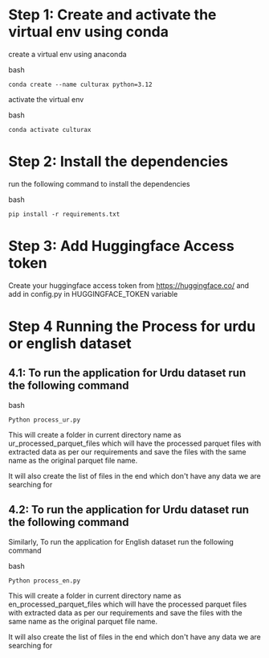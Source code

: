 # Step 1: Create and activate the virtual env using conda
create a virtual env using anaconda 

bash 
```
conda create --name culturax python=3.12
```

activate the virtual env


bash

```
conda activate culturax

```


# Step 2: Install the dependencies

run the following command to install the dependencies

bash 

```
pip install -r requirements.txt

```

# Step 3: Add Huggingface Access token

Create your huggingface access token from https://huggingface.co/ and add in config.py in HUGGINGFACE_TOKEN variable

# Step 4 Running the Process for urdu or english dataset

## 4.1: To run the application for Urdu dataset run the following command


bash
```
Python process_ur.py
```

This will create a folder in current directory name as ur_processed_parquet_files which will have the processed parquet files with extracted data as per our requirements and save the files with the same name as the original parquet file name. 

It will also create the list of files in the end which don't have any data we are searching for 

## 4.2: To run the application for Urdu dataset run the following command

Similarly, To run the application for English dataset run the following command

bash
```
Python process_en.py
```

This will create a folder in current directory name as en_processed_parquet_files which will have the processed parquet files with extracted data as per our requirements and save the files with the same name as the original parquet file name. 

It will also create the list of files in the end which don't have any data we are searching for 

